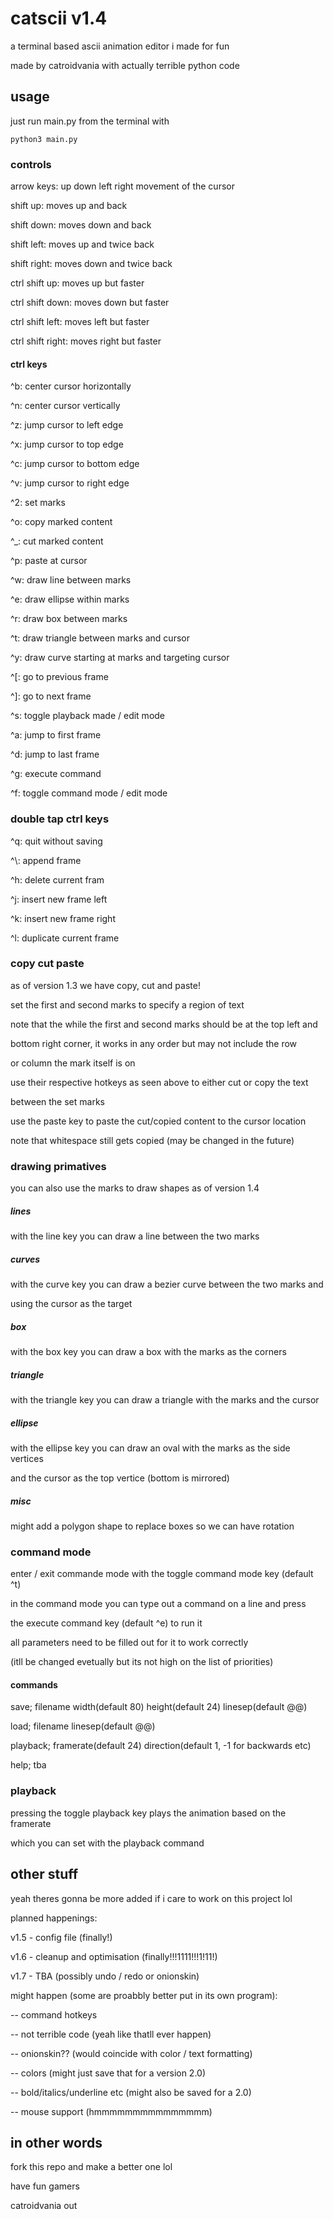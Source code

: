 # catscii v1.4

a terminal based ascii animation editor i made for fun

made by catroidvania with actually terrible python code

## usage

just run main.py from the terminal with

`python3 main.py`


### controls

arrow keys: up down left right movement of the cursor


shift up: moves up and back

shift down: moves down and back

shift left: moves up and twice back

shift right: moves down and twice back


ctrl shift up: moves up but faster

ctrl shift down: moves down but faster

ctrl shift left: moves left but faster

ctrl shift right: moves right but faster


#### ctrl keys

^b: center cursor horizontally

^n: center cursor vertically


^z: jump cursor to left edge

^x: jump cursor to top edge

^c: jump cursor to bottom edge

^v: jump cursor to right edge


^2: set marks

^o: copy marked content

^_: cut marked content

^p: paste at cursor

^w: draw line between marks

^e: draw ellipse within marks

^r: draw box between marks

^t: draw triangle between marks and cursor

^y: draw curve starting at marks and targeting cursor


^[: go to previous frame

^]: go to next frame

^s: toggle playback made / edit mode

^a: jump to first frame

^d: jump to last frame


^g: execute command

^f: toggle command mode / edit mode

### double tap ctrl keys

^q: quit without saving


^\\: append frame

^h: delete current fram

^j: insert new frame left

^k: insert new frame right

^l: duplicate current frame

### copy cut paste

as of version 1.3 we have copy, cut and paste!

set the first and second marks to specify a region of text

note that the while the first and second marks should be at the top left and

bottom right corner, it works in any order but may not include the row

or column the mark itself is on

use their respective hotkeys as seen above to either cut or copy the text

between the set marks

use the paste key to paste the cut/copied content to the cursor location

note that whitespace still gets copied (may be changed in the future)

### drawing primatives

you can also use the marks to draw shapes as of version 1.4


##### lines

with the line key you can draw a line between the two marks

##### curves

with the curve key you can draw a bezier curve between the two marks and

using the cursor as the target

##### box

with the box key you can draw a box with the marks as the corners

##### triangle

with the triangle key you can draw a triangle with the marks and the cursor

##### ellipse

with the ellipse key you can draw an oval with the marks as the side vertices

and the cursor as the top vertice (bottom is mirrored)

##### misc

might add a polygon shape to replace boxes so we can have rotation

### command mode

enter / exit commande mode with the toggle command mode key (default ^t)

in the command mode you can type out a command on a line and press

the execute command key (default ^e) to run it

all parameters need to be filled out for it to work correctly

(itll be changed evetually but its not high on the list of priorities)

#### commands

save; filename width(default 80) height(default 24) linesep(default @@)

load; filename linesep(default @@)

playback; framerate(default 24) direction(default 1, -1 for backwards etc)

help; tba

### playback

pressing the toggle playback key plays the animation based on the framerate

which you can set with the playback command

## other stuff

yeah theres gonna be more added if i care to work on this project lol

planned happenings:

v1.5 - config file (finally!)

v1.6 - cleanup and optimisation (finally!!!1111!!!1!11!)

v1.7 - TBA (possibly undo / redo or onionskin)

might happen (some are proabbly better put in its own program):

-- command hotkeys

-- not terrible code (yeah like thatll ever happen)

-- onionskin?? (would coincide with color / text formatting)

-- colors (might just save that for a version 2.0)

-- bold/italics/underline etc (might also be saved for a 2.0)

-- mouse support (hmmmmmmmmmmmmmmm)

## in other words

fork this repo and make a better one lol

have fun gamers

catroidvania out

